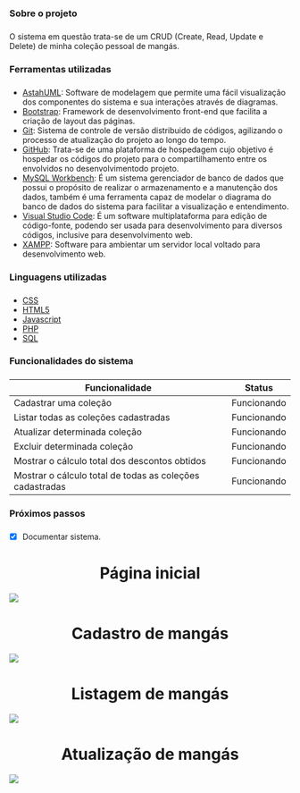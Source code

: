 ### Sobre o projeto <h3> 
O sistema em questão trata-se de um CRUD (Create, Read, Update e Delete) de minha coleção pessoal de mangás.
  
### Ferramentas utilizadas <h3>
* [AstahUML](https://astah.net/downloads/): Software de modelagem que permite uma fácil visualização dos componentes do sistema e sua interações através de diagramas. 
* [Bootstrap](https://getbootstrap.com): Framework de desenvolvimento front-end que facilita a criação de layout das páginas.
* [Git](https://git-scm.com): Sistema de controle de versão distribuido de códigos, agilizando o processo de atualização do projeto ao longo do tempo.
* [GitHub](https://github.com): Trata-se de uma plataforma de hospedagem cujo objetivo é hospedar os códigos do projeto para o compartilhamento entre os envolvidos no desenvolvimentodo projeto.  
* [MySQL Workbench](https://www.mysql.com/products/workbench/): É um sistema gerenciador de banco de dados que possui o propósito de realizar o armazenamento e a manutenção dos dados, também é uma ferramenta capaz de modelar o diagrama do banco de dados do sistema para facilitar a visualização e entendimento.
* [Visual Studio Code](https://code.visualstudio.com): É um software multiplataforma para edição de código-fonte, podendo ser usada para desenvolvimento para diversos códigos, inclusive para desenvolvimento web.
* [XAMPP](https://www.apachefriends.org/pt_br/index.html): Software para ambientar um servidor local voltado para desenvolvimento web.

### Linguagens utilizadas <h3>
 * [CSS](https://developer.mozilla.org/pt-BR/docs/Web/CSS)
 * [HTML5](https://developer.mozilla.org/pt-BR/docs/Web/Guide/HTML/HTML5)
 * [Javascript](https://developer.mozilla.org/pt-BR/docs/Web/JavaScript)
 * [PHP](https://www.php.net/manual/pt_BR/intro-whatis.php)
 * [SQL](https://www.w3schools.com/sql/)

### Funcionalidades do sistema <h3>
Funcionalidade | Status
------------ | -------------
Cadastrar uma coleção | Funcionando
Listar todas as coleções cadastradas | Funcionando
Atualizar determinada coleção | Funcionando
Excluir determinada coleção | Funcionando
Mostrar o cálculo total dos descontos obtidos | Funcionando
Mostrar o cálculo total de todas as coleções cadastradas | Funcionando
  
### Próximos passos <h3>
- [x] Documentar sistema. 

<h1 align="center"> Página inicial </h1>

![](https://github.com/Iury189/php_mangas/blob/main/imagens/Inicio.png?raw=true)
  
<h1 align="center"> Cadastro de mangás </h1>

![](https://github.com/Iury189/php_mangas/blob/main/imagens/Cadastro.png?raw=true)
  
<h1 align="center"> Listagem de mangás </h1>

![](https://github.com/Iury189/php_mangas/blob/main/imagens/Listagem.png?raw=true)
 
<h1 align="center"> Atualização de mangás </h1>

![](https://github.com/Iury189/php_mangas/blob/main/imagens/Atualizacao.png?raw=true)
